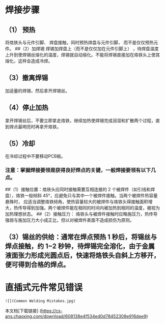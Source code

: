 # 焊接步骤
## （1） 预热
将烙铁头与元件引脚、 焊盘接触，同时预热焊盘与元件引脚， 而不是仅仅预热元件。
##（2）加焊锡
焊锡加焊盘上（而不是仅仅加在元件引脚上） ，待焊盘温度上升到使焊锡丝熔化的温度，焊锡就自动熔化。不能将焊锡直接加在烙铁头上使其熔化，这样会造成冷焊。
## （3）撤离焊锡
加适量的焊锡，然后拿开焊锡丝。
## （4）停止加热
拿开焊锡丝后，不要立即拿走烙铁，继续加热使焊锡完成润湿和扩散两个过程，直到焊点最明亮时再拿开烙铁。
## （5）冷却
在冷却过程中不要移动PCB板。
### 注意：掌握焊接要领是获得良好焊点的关键，一般焊接要领有以下几点。
##（1）接触位置：烙铁头应同时接触需要互相连接的 2 个被焊件（如引线和焊盘），烙铁一般倾斜 45°，应避免只与其中一个被焊件接触。当两个被焊件热容量悬殊时，
应适当调整烙铁倾角，使热容量较大的被焊件与烙铁头得接触面积增大，热传导得到加强。两个被焊件能在相同的时间内被加热到相同的温度，被视为加热理想状态。
##（2）接触压力：
烙铁头与被焊件接触时应略施压力，热传导强弱与施加压力大小成正比，但以对被焊件表面不造成损伤为原则。
## （3）锡丝的供给：通常在焊点预热 1 秒后，将锡丝与焊点接触，约 1~2 秒钟，待焊锡完全溶化，由于金属液面张力形成光圆点后，快速将烙铁头自斜上方移开，便可得到合格的焊点。

# 直插式元件常见错误
    ![](Common Welding Mistakes.jpg)
    
本文档[下载链接] (https://cs-ans.chaoxing.com/download/608138e4f534ed0d78452308e916dee9)
    